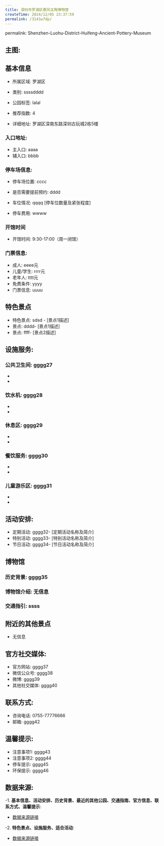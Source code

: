 ```yaml
---
title: 深圳市罗湖区惠风古陶博物馆
createTime: 2024/12/05 23:37:59
permalink: /3141w7dp/
---
```

permalink: Shenzhen-Luohu-District-Huifeng-Ancient-Pottery-Museum
## 主图:
<ImageCard
image="https://cn.bing.com/th?id=OHR.AlfanzinaLighthouse_ZH-CN9704515669_1920x1080.webp"
title= "深圳市罗湖区惠风古陶博物馆"
description= ""
date="2024/12/05"
href="/"
author="市文化广电旅游体育局"
/>
## 基本信息

- 所属区域: 罗湖区

- 类别: ssssdddd

- 公园标签: lalal

- 推荐指数: 4

- 详细地址: 罗湖区深南东路深圳古玩城2栋5楼

### 入口地址:
- 主入口: aaaa
- 辅入口: bbbb
### 停车场信息:
- 停车场位置: cccc

- 是否需要提前预约: dddd

- 车位情况: qqqq [停车位数量及紧张程度]

- 停车费用: wwww

### 开馆时间
- 开馆时间: 9:30-17:00（周一闭馆）

### 门票信息:
- 成人: eeee元
- 儿童/学生: rrrr元
- 老年人: tttt元
- 免费条件: yyyy
- 门票信息: uuuu
## 特色景点
- 特色景点: sdsd - [景点1描述]
- 景点: dddd- [景点1描述]
- 景点: ffff- [景点2描述]
## 设施服务:
### 公共卫生间: gggg27
- 
- 
### 饮水机: gggg28
- 
- 
### 休息区: gggg29
- 
- 
### 餐饮服务: gggg30
- 
- 
### 儿童游乐区: gggg31
- 
- 
## 活动安排:
- 定期活动: gggg32- [定期活动名称及简介]
- 特别活动: gggg33- [特别活动名称及简介]
- 节日活动: gggg34- [节日活动名称及简介]
## 博物馆
### 历史背景: gggg35
### 博物馆介绍: 无信息
### 交通指引: ssss

## 附近的其他景点
- 无信息

## 官方社交媒体:
- 官方网站: gggg37
- 微信公众号: gggg38
- 微博: gggg39
- 其他社交媒体: gggg40

## 联系方式:
- 咨询电话: 0755-77776666
- 邮箱: gggg42

## 温馨提示:
- 注意事项1: gggg43
- 注意事项2: gggg44
- 停车提示: gggg45
- 环保提示: gggg46

## 数据来源:
-1. **基本信息、活动安排、历史背景、最近的其他公园、交通指南、官方信息、联系方式、温馨提示**:
- [数据来源链接](http://wtl.sz.gov.cn/ggfw/whl/bwgylb/index.html)

-2. **特色景点、设施服务、适合活动**:
- [数据来源链接](http://wtl.sz.gov.cn/ggfw/whl/bwgylb/index.html)

